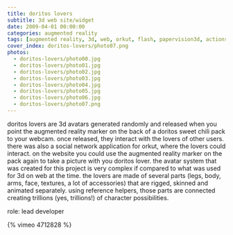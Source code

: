 ```yaml
---
title: doritos lovers
subtitle: 3d web site/widget
date: 2009-04-01 00:00:00
categories: augmented reality
tags: [augmented reality, 3d, web, orkut, flash, papervision3d, actionscript, doritos]
cover_index: doritos-lovers/photo07.png
photos:
  - doritos-lovers/photo00.jpg
  - doritos-lovers/photo01.jpg
  - doritos-lovers/photo02.jpg
  - doritos-lovers/photo03.jpg
  - doritos-lovers/photo04.jpg
  - doritos-lovers/photo05.jpg
  - doritos-lovers/photo06.jpg
  - doritos-lovers/photo07.png
---
```

doritos lovers are 3d avatars generated randomly and released when you point the augmented reality marker on the back of a doritos sweet chili pack to your webcam. once released, they interact with the lovers of other users. there was also a social network application for orkut, where the lovers could interact. on the website you could use the augmented reality marker on the pack again to take a picture with you doritos lover. the avatar system that was created for this project is very complex if compared to what was used for 3d on web at the time. the lovers are made of several parts (legs, body, arms, face, textures, a lot of accessories) that are rigged, skinned and animated separately. using reference helpers, those parts are connected creating trillions (yes, trillions!) of character possibilities.

role: lead developer

{% vimeo 4712828 %}
